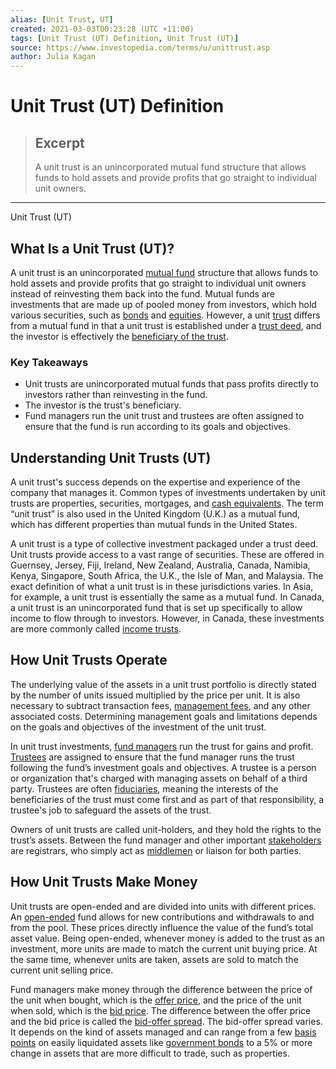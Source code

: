 ```yaml
---
alias: [Unit Trust, UT]
created: 2021-03-03T00:23:28 (UTC +11:00)
tags: [Unit Trust (UT) Definition, Unit Trust (UT)]
source: https://www.investopedia.com/terms/u/unittrust.asp
author: Julia Kagan
---
```


# Unit Trust (UT) Definition

> ## Excerpt
> A unit trust is an unincorporated mutual fund structure that allows funds to hold assets and provide profits that go straight to individual unit owners.

---

Unit Trust (UT)
## What Is a Unit Trust (UT)?

A unit trust is an unincorporated [mutual fund](https://www.investopedia.com/terms/m/mutualfund.asp) structure that allows funds to hold assets and provide profits that go straight to individual unit owners instead of reinvesting them back into the fund. Mutual funds are investments that are made up of pooled money from investors, which hold various securities, such as [bonds](https://www.investopedia.com/terms/b/bond.asp) and [equities](https://www.investopedia.com/terms/e/equity.asp). However, a unit [trust](https://www.investopedia.com/terms/t/trust.asp) differs from a mutual fund in that a unit trust is established under a [trust deed](https://www.investopedia.com/terms/t/trustdeed.asp), and the investor is effectively the [beneficiary of the trust](https://www.investopedia.com/terms/b/beneficiary-of-trust.asp).

### Key Takeaways

-   Unit trusts are unincorporated mutual funds that pass profits directly to investors rather than reinvesting in the fund.
-   The investor is the trust's beneficiary.
-   Fund managers run the unit trust and trustees are often assigned to ensure that the fund is run according to its goals and objectives.

## Understanding Unit Trusts (UT)

A unit trust's success depends on the expertise and experience of the company that manages it. Common types of investments undertaken by unit trusts are properties, securities, mortgages, and [cash equivalents](https://www.investopedia.com/terms/c/cashequivalents.asp). The term “unit trust” is also used in the United Kingdom (U.K.) as a mutual fund, which has different properties than mutual funds in the United States.

A unit trust is a type of collective investment packaged under a trust deed. Unit trusts provide access to a vast range of securities. These are offered in Guernsey, Jersey, Fiji, Ireland, New Zealand, Australia, Canada, Namibia, Kenya, Singapore, South Africa, the U.K., the Isle of Man, and Malaysia. The exact definition of what a unit trust is in these jurisdictions varies. In Asia, for example, a unit trust is essentially the same as a mutual fund. In Canada, a unit trust is an unincorporated fund that is set up specifically to allow income to flow through to investors. However, in Canada, these investments are more commonly called [income trusts](https://www.investopedia.com/terms/c/canadianincometrust.asp).

## How Unit Trusts Operate

The underlying value of the assets in a unit trust portfolio is directly stated by the number of units issued multiplied by the price per unit. It is also necessary to subtract transaction fees, [management fees](https://www.investopedia.com/terms/m/managementfee.asp), and any other associated costs. Determining management goals and limitations depends on the goals and objectives of the investment of the unit trust.

In unit trust investments, [fund managers](https://www.investopedia.com/terms/f/fundmanager.asp) run the trust for gains and profit. [Trustees](https://www.investopedia.com/terms/t/trustee.asp) are assigned to ensure that the fund manager runs the trust following the fund’s investment goals and objectives. A trustee is a person or organization that's charged with managing assets on behalf of a third party. Trustees are often [fiduciaries](https://www.investopedia.com/terms/f/fiduciary.asp), meaning the interests of the beneficiaries of the trust must come first and as part of that responsibility, a trustee's job to safeguard the assets of the trust.

Owners of unit trusts are called unit-holders, and they hold the rights to the trust’s assets. Between the fund manager and other important [stakeholders](https://www.investopedia.com/terms/s/stakeholder.asp) are registrars, who simply act as [middlemen](https://www.investopedia.com/terms/m/middleman.asp) or liaison for both parties.

## How Unit Trusts Make Money

Unit trusts are open-ended and are divided into units with different prices. An [open-ended](https://www.investopedia.com/terms/o/open-endfund.asp) fund allows for new contributions and withdrawals to and from the pool. These prices directly influence the value of the fund’s total asset value. Being open-ended, whenever money is added to the trust as an investment, more units are made to match the current unit buying price. At the same time, whenever units are taken, assets are sold to match the current unit selling price.

Fund managers make money through the difference between the price of the unit when bought, which is the [offer price](https://www.investopedia.com/terms/a/ask.asp), and the price of the unit when sold, which is the [bid price](https://www.investopedia.com/terms/b/bid.asp). The difference between the offer price and the bid price is called the [bid-offer spread](https://www.investopedia.com/terms/b/bid-askspread.asp). The bid-offer spread varies. It depends on the kind of assets managed and can range from a few [basis points](https://www.investopedia.com/terms/b/basispoint.asp) on easily liquidated assets like [government bonds](https://www.investopedia.com/terms/g/government-bond.asp) to a 5% or more change in assets that are more difficult to trade, such as properties.
